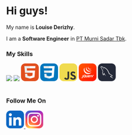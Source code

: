 # Hi guys! 

My name is **Louise Derizhy**.<br>

I am a **Software Engineer** in [PT Murni Sadar Tbk](https://rsmurniteguh.com/).<br>

### My Skills
  <img src="./icons/Python-Dark.svg" width="48">
  <img src="./icons/Java-Dark.svg" width="48">
  <img src="./icons/HTML.svg" width="48">
  <img src="./icons/CSS.svg" width="48">
  <img src="./icons/JavaScript.svg" width="48">
  <img src="./icons/JQuery.svg" width="48">
  <img src="./icons/MySQL-Dark.svg" width="48">
  <br>
  <br>

### Follow Me On
  <img src="./icons/LinkedIn.svg" width="48"><a href="https://www.linkedin.com/in/louisederizhy">
  <img src="./icons/Instagram.svg" width="48"><a href="https://www.linkedin.com/in/louisederizhy">
